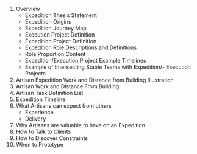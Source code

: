 1. Overview
    - Expedition Thesis Statement
    - Expedition Origins
    - Expedition Journey Map
    - Execution Project Definition
    - Expedition Project Definition
    - Expedition Role Descriptions and Definitions
    - Role Proportion Content 
    - Expedition/Execution Project Example Timelines 
    - Example of Intersecting Stable Teams with Expedition/- Execution Projects
2. Artisan Expedition Work and Distance from Building Illustration
3. Artisan Work and Distance From Building
4. Artisan Task Definition List
5. Expedition Timeline
6. What Artisans can expect from others
    - Experience
    - Delivery
7. Why Artisans are valuable to have on an Expedition
8. How to Talk to Clients
9. How to Discover Constraints
10. When to Prototype
